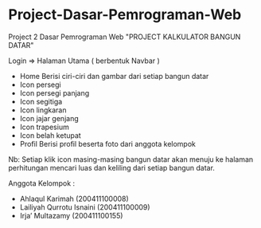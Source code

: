 # Project-Dasar-Pemrograman-Web
Project 2 Dasar Pemrograman Web "PROJECT KALKULATOR BANGUN DATAR"

Login => Halaman Utama ( berbentuk Navbar )
-	Home
Berisi ciri-ciri dan gambar dari setiap bangun datar
-	Icon persegi
-	Icon persegi panjang
-	Icon segitiga
-	Icon lingkaran
-	Icon jajar genjang
-	Icon trapesium
-	Icon belah ketupat
-	Profil
Berisi profil beserta foto dari anggota kelompok

Nb: Setiap klik icon masing-masing bangun datar akan menuju ke halaman perhitungan mencari luas dan keliling dari setiap bangun datar.
	
Anggota Kelompok :
-	Ahlaqul Karimah (200411100008)
-	Lailiyah Qurrotu Isnaini (200411100009)
-	Irja’ Multazamy (200411100155)
